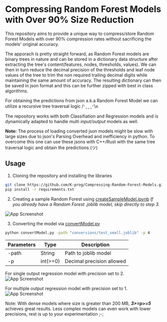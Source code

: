 
# Compressing Random Forest Models with Over 90% Size Reduction 

This repository aims to provide a unique way to compress/store Random Forest Models with over 90% compression rates without sacrificing the models' original accuracy.

The apporach is pretty straight forward, as Random Forest models are binary trees in nature  and can be stored in a dictionary data structure after extracting the tree's content(features, nodes, thresholds, values). We can then in turn reduce the decimal precision of the thresholds and leaf node values of the tree to trim the non required trailing decimal digits while maintaining the same amount of accuracy. The resulting dictionary can then be saved in json format and this can be further zipped with best in class algorithms.

For obtaining the predictions from json a.k.a Random Forest Model we can utilize a recursive tree traversal logic /ᐠ ̥  ̮  ̥ ᐟ\ฅ

The repository works with both Classifiation and Regression models and is dynamically adapted to handle multi _input/output_ models as well.

**Note:** The process of loading converted json models might be slow with large sizes due to json's Parsing Overhead and inefficiency in python. To overcome this one can use these jsons with C++/Rust with the same tree traversal logic and obtain the predictions (ツ)

## Usage
1) Cloning the repository and installing the libraries 
```bash
git clone https://github.com/K-prog/Compressing-Random-Forest-Models.git
pip install -r requirements.txt
```
2) Creating a sample Random Forest using [createSampleModel.ipynb](https://github.com/K-prog/Compressing-Random-Forest-Models/blob/main/convertModel.py)
_If you already have a Random Forest .joblib model, skip directly to step 3._

![App Screenshot](https://cdn.discordapp.com/attachments/829041911028776960/1220000792690429972/image.png?ex=660d5947&is=65fae447&hm=81b054631040d551730ea50785786bd2ce9ed3397522647c5f6f2a289a4da44f&)

3) Converting the model via [convertModel.py](https://github.com/K-prog/Compressing-Random-Forest-Models/blob/main/convertModel.py)
```bash
python convertModel.py -path "conversions/test_small.joblib" -p 4
```
| Parameters | Type | Description |
|-----------------|-----------------|-----------------|
| -path    | String    | Path to joblib model    |
| -p    | int(>=0)    | Decimal precision allowed    |

For single output regression model with precision set to 2.
![App Screenshot](https://cdn.discordapp.com/attachments/829041911028776960/1220024334605619230/image.png?ex=660d6f34&is=65fafa34&hm=382886a42bdd47d3c08700bce4e603db74a87bbd4d476eec6d088803356ff377&)

For multiple output regression model with precision set to 1.
![App Screenshot](https://cdn.discordapp.com/attachments/829041911028776960/1220024755470602341/image.png?ex=660d6f98&is=65fafa98&hm=d82066aaa875953ec8c81ac2814049ce139d078ee8c1f1651af6c84444229967&)


Note: With dense models where size is greater than 200 MB, **_3>=p>=5_** achieves great results. Less complex models can even work with lower precisions, rest is up to your experimentation ;-;